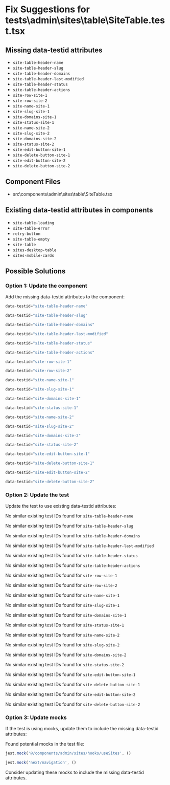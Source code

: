 # Fix Suggestions for tests\admin\sites\table\SiteTable.test.tsx

## Missing data-testid attributes

- `site-table-header-name`
- `site-table-header-slug`
- `site-table-header-domains`
- `site-table-header-last-modified`
- `site-table-header-status`
- `site-table-header-actions`
- `site-row-site-1`
- `site-row-site-2`
- `site-name-site-1`
- `site-slug-site-1`
- `site-domains-site-1`
- `site-status-site-1`
- `site-name-site-2`
- `site-slug-site-2`
- `site-domains-site-2`
- `site-status-site-2`
- `site-edit-button-site-1`
- `site-delete-button-site-1`
- `site-edit-button-site-2`
- `site-delete-button-site-2`

## Component Files

- src\components\admin\sites\table\SiteTable.tsx

## Existing data-testid attributes in components

- `site-table-loading`
- `site-table-error`
- `retry-button`
- `site-table-empty`
- `site-table`
- `sites-desktop-table`
- `sites-mobile-cards`

## Possible Solutions

### Option 1: Update the component

Add the missing data-testid attributes to the component:

```jsx
data-testid="site-table-header-name"
```

```jsx
data-testid="site-table-header-slug"
```

```jsx
data-testid="site-table-header-domains"
```

```jsx
data-testid="site-table-header-last-modified"
```

```jsx
data-testid="site-table-header-status"
```

```jsx
data-testid="site-table-header-actions"
```

```jsx
data-testid="site-row-site-1"
```

```jsx
data-testid="site-row-site-2"
```

```jsx
data-testid="site-name-site-1"
```

```jsx
data-testid="site-slug-site-1"
```

```jsx
data-testid="site-domains-site-1"
```

```jsx
data-testid="site-status-site-1"
```

```jsx
data-testid="site-name-site-2"
```

```jsx
data-testid="site-slug-site-2"
```

```jsx
data-testid="site-domains-site-2"
```

```jsx
data-testid="site-status-site-2"
```

```jsx
data-testid="site-edit-button-site-1"
```

```jsx
data-testid="site-delete-button-site-1"
```

```jsx
data-testid="site-edit-button-site-2"
```

```jsx
data-testid="site-delete-button-site-2"
```

### Option 2: Update the test

Update the test to use existing data-testid attributes:

No similar existing test IDs found for `site-table-header-name`

No similar existing test IDs found for `site-table-header-slug`

No similar existing test IDs found for `site-table-header-domains`

No similar existing test IDs found for `site-table-header-last-modified`

No similar existing test IDs found for `site-table-header-status`

No similar existing test IDs found for `site-table-header-actions`

No similar existing test IDs found for `site-row-site-1`

No similar existing test IDs found for `site-row-site-2`

No similar existing test IDs found for `site-name-site-1`

No similar existing test IDs found for `site-slug-site-1`

No similar existing test IDs found for `site-domains-site-1`

No similar existing test IDs found for `site-status-site-1`

No similar existing test IDs found for `site-name-site-2`

No similar existing test IDs found for `site-slug-site-2`

No similar existing test IDs found for `site-domains-site-2`

No similar existing test IDs found for `site-status-site-2`

No similar existing test IDs found for `site-edit-button-site-1`

No similar existing test IDs found for `site-delete-button-site-1`

No similar existing test IDs found for `site-edit-button-site-2`

No similar existing test IDs found for `site-delete-button-site-2`

### Option 3: Update mocks

If the test is using mocks, update them to include the missing data-testid attributes:

Found potential mocks in the test file:

```js
jest.mock('@/components/admin/sites/hooks/useSites', ()
```

```js
jest.mock('next/navigation', ()
```

Consider updating these mocks to include the missing data-testid attributes.

